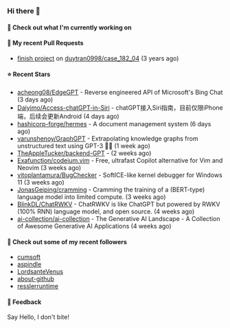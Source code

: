 ### Hi there 👋

#### 👷 Check out what I'm currently working on

#### 🔨 My recent Pull Requests

- [finish project](https://github.com/duytran0998/case_182_04/pull/1) on [duytran0998/case_182_04](https://github.com/duytran0998/case_182_04) (3 years ago)

#### ⭐ Recent Stars

- [acheong08/EdgeGPT](https://github.com/acheong08/EdgeGPT) - Reverse engineered API of Microsoft&#39;s Bing Chat (3 days ago)
- [Daiyimo/Access-chatGPT-in-Siri](https://github.com/Daiyimo/Access-chatGPT-in-Siri) - chatGPT接入Siri指南，目前仅限iPhone端，后续会更新Android (4 days ago)
- [hashicorp-forge/hermes](https://github.com/hashicorp-forge/hermes) - A document management system (6 days ago)
- [varunshenoy/GraphGPT](https://github.com/varunshenoy/GraphGPT) - Extrapolating knowledge graphs from unstructured text using GPT-3 🕵️‍♂️ (1 week ago)
- [TheAppleTucker/backend-GPT](https://github.com/TheAppleTucker/backend-GPT) -  (2 weeks ago)
- [Exafunction/codeium.vim](https://github.com/Exafunction/codeium.vim) - Free, ultrafast Copilot alternative for Vim and Neovim (3 weeks ago)
- [vitoplantamura/BugChecker](https://github.com/vitoplantamura/BugChecker) - SoftICE-like kernel debugger for Windows 11 (3 weeks ago)
- [JonasGeiping/cramming](https://github.com/JonasGeiping/cramming) - Cramming the training of a (BERT-type) language model into limited compute. (3 weeks ago)
- [BlinkDL/ChatRWKV](https://github.com/BlinkDL/ChatRWKV) - ChatRWKV is like ChatGPT but powered by RWKV (100% RNN) language model, and open source. (4 weeks ago)
- [ai-collection/ai-collection](https://github.com/ai-collection/ai-collection) - The Generative AI Landscape - A Collection of Awesome Generative AI Applications (4 weeks ago)

#### 👯 Check out some of my recent followers

- [cumsoft](https://github.com/cumsoft)
- [aspindle](https://github.com/aspindle)
- [LordsanteVenus](https://github.com/LordsanteVenus)
- [about-github](https://github.com/about-github)
- [resslerruntime](https://github.com/resslerruntime)

#### 💬 Feedback

Say Hello, I don't bite!